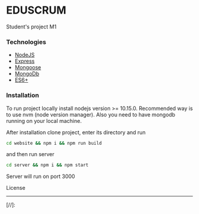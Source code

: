 # EDUSCRUM
Student's project M1

### Technologies

* [NodeJS]
* [Express]
* [Mongoose]
* [MongoDb]
* [ES6+]

### Installation

To run project locally install nodejs version >= 10.15.0.
Recommended way is to use nvm (node version manager).
Also you need to have mongodb running on your local machine.

After installation clone project, enter its directory
and run

```sh
cd website && npm i && npm run build
```

and then run server

```sh
cd server && npm i && npm start
```

Server will run on port 3000

License
____

[//]:

[NodeJS]: <https://nodejs.org>
[Express]: <http://expressjs.com/>
[Mongoose]: <http://mongoosejs.com/>
[MongoDb]: <https://www.mongodb.com/>
[ES6+]: <https://en.wikipedia.org/wiki/ECMAScript>
